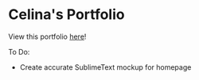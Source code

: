 <h1>Celina's Portfolio</h1>

View this portfolio [here](https://celgutierrez.herokuapp.com)!

To Do:
* Create accurate SublimeText mockup for homepage

